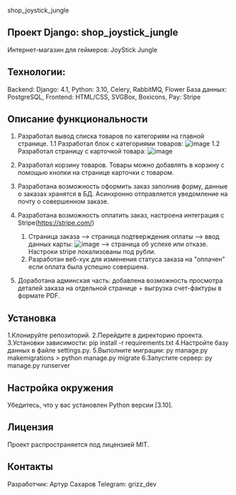 shop_joystick_jungle

## Проект Django: shop_joystick_jungle

Интернет-магазин для геймеров: JoyStick Jungle

## Технологии:

Backend: Django: 4.1, Python: 3.10, Celery, RabbitMQ, Flower
База данных: PostgreSQL,
Frontend: HTML/CSS, SVGBox, Boxicons, Pay: Stripe

## Описание функциональности

1. Разработал вывод списка товаров по категориям на главной странице.
   1.1 Разработал блок с категориями товаров:
   ![image](https://github.com/user-attachments/assets/ea84b521-d915-4ec6-8af4-25a403c7ea52)
   1.2 Разработал страницу с карточкой товара:
   ![image](https://github.com/user-attachments/assets/2273fcef-d121-40a5-a0d5-95f6f1ac9673)

2. Разработал корзину товаров. Товары можно добавлять в корзину с помощью кнопки на странице карточки с товаром.

3. Разработана возможность оформить заказ заполнив форму, данные о заказах хранятся в БД. Асинхронно отправляется
   уведомление на почту о совершенном заказе.
4. Разработана возможность оплатить заказ, настроена интеграция с Stripe(https://stripe.com/)
    1. Страница заказа --> страница подтверждения оплаты --> ввод данных карты:
       ![image](https://github.com/user-attachments/assets/dca2c7e4-65ee-4cbf-930f-1b234715d9c0)
       --> страница об успехе или отказе.
       Настроки stripe локализованы под рубли.
    2. Разработан веб-хук для изменения статуса заказа на "оплачен" если оплата была успешно совершена.
5. Доработана админская часть: добавлена возможность просмотра деталей заказа на отдельной странице + выгрузка
   счет-фактуры в формате PDF.

## Установка

1.Клонируйте репозиторий.
2.Перейдите в директорию проекта.
3.Установки зависимости: pip install -r requirements.txt
4.Настройте базу данных в файле settings.py.
5.Выполните миграции: py manage.py makemigrations > python manage.py migrate
6.Запустите сервер: py manage.py runserver

## Настройка окружения

Убедитесь, что у вас установлен Python версии [3.10].

## Лицензия

Проект распространяется под лицензией MIT.

## Контакты

Разработчик: Артур Сахаров
Telegram: grizz_dev

